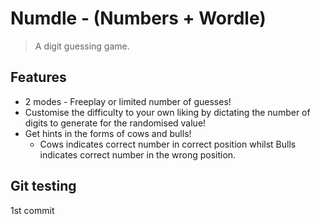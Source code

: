 # Numdle - (Numbers + Wordle)
>A digit guessing game.

## Features
- 2 modes - Freeplay or limited number of guesses!
- Customise the difficulty to your own liking by dictating the number of digits to generate for the randomised value!
- Get hints in the forms of cows and bulls!
  - Cows indicates correct number in correct position whilst Bulls indicates correct number in the wrong position.


## Git testing
1st commit
